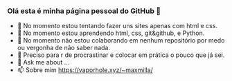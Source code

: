 ### Olá esta é minha página pessoal do GitHub 👋

- 🔭 No momento estou tentando fazer uns sites apenas com html e css.
- 🌱 No momento estou aprendendo html, css, git&github, e Python.
- 👯 No momento não estou colaborando em nenhum repositório por medo ou vergonha de não saber nada.
- 🤔 Preciso para r de procrastinar e colocar em prática o pouco que já sei.
- 💬 Ask me about ...
- 📫 Sobre mim https://vaporhole.xyz/~maxmilla/
